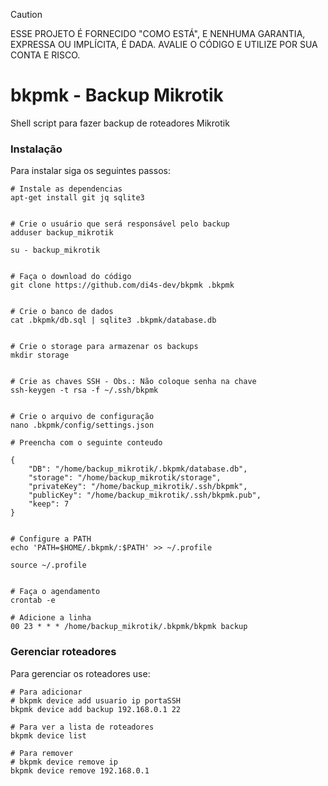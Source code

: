 > [!CAUTION]
> ESSE PROJETO É FORNECIDO "COMO ESTÁ", E NENHUMA GARANTIA, EXPRESSA OU IMPLÍCITA, É DADA. AVALIE O CÓDIGO E UTILIZE POR SUA CONTA E RISCO. 


# bkpmk - Backup Mikrotik

Shell script para fazer backup de roteadores Mikrotik 

### Instalação

Para instalar siga os seguintes passos:

```
# Instale as dependencias 
apt-get install git jq sqlite3 


# Crie o usuário que será responsável pelo backup
adduser backup_mikrotik

su - backup_mikrotik 


# Faça o download do código
git clone https://github.com/di4s-dev/bkpmk .bkpmk


# Crie o banco de dados 
cat .bkpmk/db.sql | sqlite3 .bkpmk/database.db


# Crie o storage para armazenar os backups
mkdir storage 


# Crie as chaves SSH - Obs.: Não coloque senha na chave
ssh-keygen -t rsa -f ~/.ssh/bkpmk


# Crie o arquivo de configuração
nano .bkpmk/config/settings.json 

# Preencha com o seguinte conteudo

{
    "DB": "/home/backup_mikrotik/.bkpmk/database.db",
    "storage": "/home/backup_mikrotik/storage",
    "privateKey": "/home/backup_mikrotik/.ssh/bkpmk",
    "publicKey": "/home/backup_mikrotik/.ssh/bkpmk.pub",
    "keep": 7
}


# Configure a PATH
echo 'PATH=$HOME/.bkpmk/:$PATH' >> ~/.profile

source ~/.profile 


# Faça o agendamento
crontab -e 

# Adicione a linha
00 23 * * * /home/backup_mikrotik/.bkpmk/bkpmk backup

```

### Gerenciar roteadores

Para gerenciar os roteadores use:

```
# Para adicionar
# bkpmk device add usuario ip portaSSH
bkpmk device add backup 192.168.0.1 22

# Para ver a lista de roteadores
bkpmk device list

# Para remover
# bkpmk device remove ip
bkpmk device remove 192.168.0.1

```
